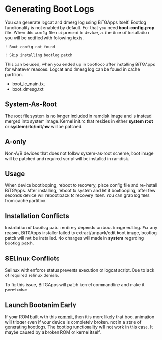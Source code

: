 # Generating Boot Logs

You can generate logcat and dmesg log using BiTGApps itself. Bootlog functionality is not enabled by default. For that you need **boot-config.prop** file.
When this config file not present in device, at the time of installation you will be notified with following texts.

```! Boot config not found```

```! Skip installing bootlog patch```

This can be used, when you ended up in bootloop after installing BiTGApps for whatever reasons. Logcat and dmesg log can be found in cache partition.

* boot_lc_main.txt
* boot_dmesg.txt

## System-As-Root

The root file system is no longer included in ramdisk image and is instead merged into system image.
Kernel init.rc that resides in either **system root** or **system/etc/init/hw** will be patched.

## A-only

Non-A/B devices that does not follow system-as-root scheme, boot image will be patched and required script will be installed in ramdisk.

## Usage

When device bootlooping, reboot to recovery, place config file and re-install BiTGApps. After installing, reboot to system and let it bootlooping,
after few seconds device will reboot back to recovery itself. You can grab log files from cache partition.

## Installation Conflicts

Installation of bootlog patch entirely depends on boot image editing. For any reason, BiTGApps installer failed to extract/unpack/edit boot image, bootlog patch will not be installed.
No changes will made in **system** regarding bootlog patch.

## SELinux Conflicts

Selinux with enforce status prevents execution of logcat script. Due to lack of required selinux denials.

To fix this issue, BiTGApps will patch kernel commandline and make it permissive.

## Launch Bootanim Early
If your ROM built with this [commit](https://github.com/sm6150-dev/android_device_xiaomi_sm6150-common/commit/d64878a85353175b3fe9a14effded9408abeb5a1), then it is more likely that
boot animation will trigger even if your device is completely broken, not in a state of generating bootlogs. The bootlog functionality will not work in this case.
It maybe caused by a broken ROM or kernel itself.
